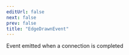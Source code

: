 ```yaml
---
editUrl: false
next: false
prev: false
title: "EdgeDrawnEvent"
---
```


Event emitted when a connection is completed
